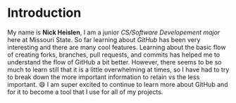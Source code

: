 # Introduction
  My name is **Nick Heislen**, I am a junior _CS/Software Developement major_ here at Missouri State.  So far learning about _GitHub_ has been very interesting and there are many cool features.  Learning about the basic flow of creating forks, branches, pull requests, and commits has helped me to understand the flow of GitHub a bit better.  However, there seems to be so much to learn still that it is a little overwhelming at times, so I have had to try to break down the more important information to retain vs the less important. 😄  I am super excited to continue to learn more about GitHub and for it to become a tool that I use for all of my projects. 
